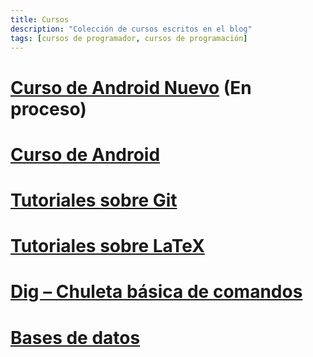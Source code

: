 ```yaml
---
title: Cursos
description: "Colección de cursos escritos en el blog"
tags: [cursos de programador, cursos de programación]
---
```


# [Curso de Android Nuevo][Android2] (En proceso)

# [Curso de Android][Android]

# [Tutoriales sobre Git][git]

# [Tutoriales sobre LaTeX][latex1]

# [Dig – Chuleta básica de comandos][dig]

# [Bases de datos][bd]

[Android]: /curso-programacion-android/
[Android2]: /android/
[git]: /git/
[latex1]: /category/latex/
[dig]: /dig-chuleta-basica-de-comandos/
[bd]: /bases-de-datos/
